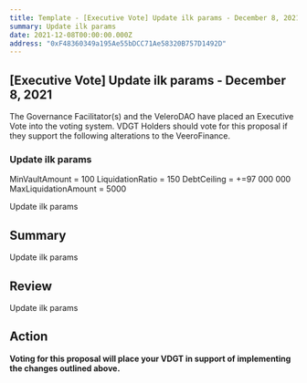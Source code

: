 ```yaml
---
title: Template - [Executive Vote] Update ilk params - December 8, 2021
summary: Update ilk params
date: 2021-12-08T00:00:00.000Z
address: "0xF48360349a195Ae55bDCC71Ae58320B757D1492D"
---
```

## [Executive Vote] Update ilk params - December 8, 2021

The Governance Facilitator(s) and the VeleroDAO have placed an Executive Vote into the voting system. VDGT Holders should vote for this proposal if they support the following alterations to the VeeroFinance.

### Update ilk params
MinVaultAmount = 100
LiquidationRatio = 150
DebtCeiling = +=97 000 000
MaxLiquidationAmount = 5000

Update ilk params

## Summary
Update ilk params

## Review

Update ilk params
## Action

**Voting for this proposal will place your VDGT in support of implementing the changes outlined above.**
